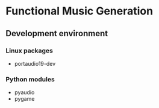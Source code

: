 # Functional Music Generation

## Development environment

### Linux packages
* portaudio19-dev

### Python modules
* pyaudio
* pygame
